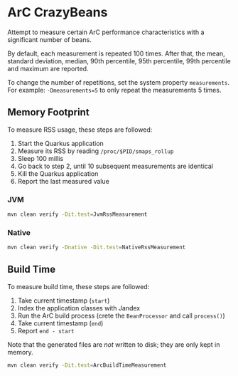 # ArC CrazyBeans

Attempt to measure certain ArC performance characteristics with a significant number of beans.

By default, each measurement is repeated 100 times.
After that, the mean, standard deviation, median, 90th percentile, 95th percentile, 99th percentile and maximum are reported.

To change the number of repetitions, set the system property `measurements`.
For example: `-Dmeasurements=5` to only repeat the measurements 5 times.

## Memory Footprint

To measure RSS usage, these steps are followed:

1. Start the Quarkus application
2. Measure its RSS by reading `/proc/$PID/smaps_rollup`
3. Sleep 100 millis
4. Go back to step 2, until 10 subsequent measurements are identical
5. Kill the Quarkus application
6. Report the last measured value

### JVM
         
```bash
mvn clean verify -Dit.test=JvmRssMeasurement
```

### Native

```bash
mvn clean verify -Dnative -Dit.test=NativeRssMeasurement
```

## Build Time

To measure build time, these steps are followed:

1. Take current timestamp (`start`)
2. Index the application classes with Jandex
3. Run the ArC build process (crete the `BeanProcessor` and call `process()`)
4. Take current timestamp (`end`)
5. Report `end - start`

Note that the generated files are _not_ written to disk; they are only kept in memory.

```bash
mvn clean verify -Dit.test=ArcBuildTimeMeasurement
```

